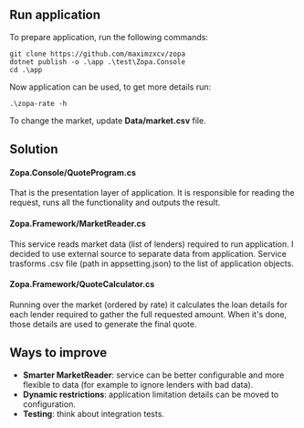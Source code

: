 
## Run application
To prepare application, run the following commands:
```
git clone https://github.com/maximzxcv/zopa
dotnet publish -o .\app .\test\Zopa.Console
cd .\app 
```
Now application can be used, to get more details run:
``` 
.\zopa-rate -h
```
To change the market, update **Data/market.csv** file.

## Solution
#### Zopa.Console/QuoteProgram.cs
That is the presentation layer of application. It is responsible for reading the request, runs all the functionality and outputs the result.
#### Zopa.Framework/MarketReader.cs
This service reads market data (list of lenders) required to run application. I decided to use external source to separate data from application. Service trasforms .csv file (path in appsetting.json) to the list of application objects. 
#### Zopa.Framework/QuoteCalculator.cs
Running over the market (ordered by rate) it calculates the loan details for each lender required to gather the full requested amount. When it's done, those details are used to generate the final quote.

## Ways to improve
- **Smarter MarketReader**: service can be better configurable and more flexible to data (for example to ignore lenders with bad data).
- **Dynamic restrictions**: application limitation details can be moved to configuration. 
- **Testing**: think about integration tests.
